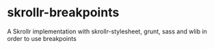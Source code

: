 skrollr-breakpoints
===================

A Skrollr implementation with skrollr-stylesheet, grunt, sass and wlib in order to use breakpoints
